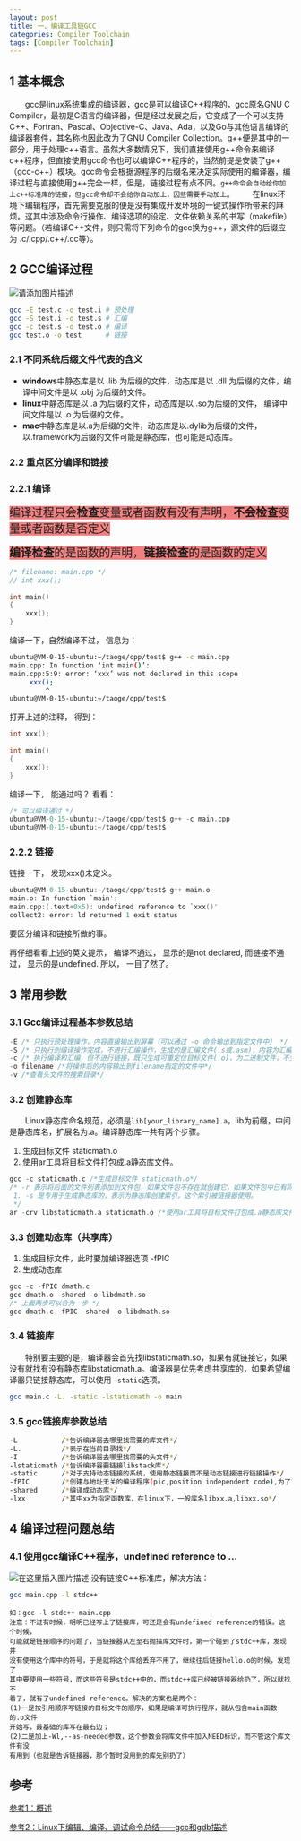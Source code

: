 ```yaml
---
layout: post
title: 一、编译工具链GCC
categories: Compiler Toolchain
tags: [Compiler Toolchain]
---
```


## 1 基本概念
&emsp;&emsp;gcc是linux系统集成的编译器，gcc是可以编译C++程序的，gcc原名GNU C Compiler，最初是C语言的编译器，但是经过发展之后，它变成了一个可以支持C++、Fortran、Pascal、Objective-C、Java、Ada，以及Go与其他语言编译的编译器套件，其名称也因此改为了GNU Compiler Collection。g++便是其中的一部分，用于处理c++语言。虽然大多数情况下，我们直接使用g++命令来编译c++程序，但直接使用gcc命令也可以编译C++程序的，当然前提是安装了g++（gcc-c++）模块。gcc命令会根据源程序的后缀名来决定实际使用的编译器，编译过程与直接使用g++完全一样，但是，链接过程有点不同。`g++命令会自动给你加上c++标准库的链接，但gcc命令却不会给你自动加上，因些需要手动加上`。
&emsp;&emsp;在linux环境下编辑程序，首先需要克服的便是没有集成开发环境的一键式操作所带来的麻烦。这其中涉及命令行操作、编译选项的设定、文件依赖关系的书写（makefile）等问题。（若编译C++文件，则只需将下列命令的gcc换为g++，源文件的后缀应为 .c/.cpp/.c++/.cc等）。

## 2 GCC编译过程

![请添加图片描述](https://img-blog.csdnimg.cn/6527f210287b4abab3dbc83b7070326a.png?x-oss-process=image/watermark,type_ZHJvaWRzYW5zZmFsbGJhY2s,shadow_50,text_Q1NETiBA5p2O5bCU6Ziz,size_20,color_FFFFFF,t_70,g_se,x_16)


```bash
gcc -E test.c -o test.i # 预处理
gcc -S test.i -o test.s # 汇编
gcc -c test.s -o test.o # 编译
gcc test.o -o test      # 链接
```

### 2.1 不同系统后缀文件代表的含义

 - **windows**中静态库是以 .lib 为后缀的文件，动态库是以 .dll 为后缀的文件，编译中间文件是以 .obj 为后缀的文件。
 - **linux**中静态库是以 .a 为后缀的文件，动态库是以 .so为后缀的文件， 编译中间文件是以 .o 为后缀的文件。
 - **mac**中静态库是以.a为后缀的文件，动态库是以.dylib为后缀的文件，以.framework为后缀的文件可能是静态库，也可能是动态库。

### 2.2 重点区分编译和链接
### 2.2.1 编译

 <span style="background-color: lightcoral; font-size: 20px;">编译过程只会**检查**变量或者函数有没有声明，**不会检查**变量或者函数是否定义
 </span>

 <span style="background-color: lightcoral; font-size: 20px;">**编译检查**的是函数的声明，**链接检查**的是函数的定义
 </span>

```c
/* filename: main.cpp */
// int xxx();
 
int main()
{
    xxx();
}
```

编译一下，自然编译不过， 信息为：

```bash
ubuntu@VM-0-15-ubuntu:~/taoge/cpp/test$ g++ -c main.cpp 
main.cpp: In function ‘int main()’:
main.cpp:5:9: error: ‘xxx’ was not declared in this scope
     xxx();
         ^
ubuntu@VM-0-15-ubuntu:~/taoge/cpp/test$ 
```

打开上述的注释， 得到：

```c
int xxx();
 
int main()
{
    xxx();
}
```

编译一下， 能通过吗？ 看看：

```c
/* 可以编译通过 */
ubuntu@VM-0-15-ubuntu:~/taoge/cpp/test$ g++ -c main.cpp     
ubuntu@VM-0-15-ubuntu:~/taoge/cpp/test$ 
```

### 2.2.2 链接

 链接一下， 发现xxx()未定义。

```c
ubuntu@VM-0-15-ubuntu:~/taoge/cpp/test$ g++ main.o
main.o: In function `main':
main.cpp:(.text+0x5): undefined reference to `xxx()'
collect2: error: ld returned 1 exit status
```

要区分编译和链接所做的事。

再仔细看看上述的英文提示， 编译不通过， 显示的是not declared,  而链接不通过， 显示的是undefined.  所以， 一目了然了。


## 3 常用参数
### 3.1 Gcc编译过程基本参数总结
```c
-E /* 只执行预处理操作，内容直接输出到屏幕（可以通过 -o 命令输出到指定文件中） */
-S /* 只执行到编译操作完成，不进行汇编操作，生成的是汇编文件(.s或.asm)，内容为汇编语言 */
-c /* 执行编译和汇编，但不进行链接，既只生成可重定位目标文件(.o)，为二进制文件，不生成完整的可执行文件 */
-o filename /*将操作后的内容输出到filename指定的文件中*/
-v /*查看头文件的搜索目录*/
```
### 3.2 创建静态库
&emsp;&emsp;Linux静态库命名规范，必须是`lib[your_library_name].a`，lib为前缀，中间是静态库名，扩展名为.a。编译静态库一共有两个步骤。

 1. 生成目标文件 staticmath.o 
 2. 使用ar工具将目标文件打包成.a静态库文件。

```c
gcc -c staticmath.c /*生成目标文件 staticmath.o*/
/* -r 表示将后面的文件列表添加到文件包，如果文件包不存在就创建它，如果文件包中已有同名文件就替换成新的
 1. -s 是专用于生成静态库的，表示为静态库创建索引，这个索引被链接器使用。
 */
ar -crv libstaticmath.a staticmath.o /*使用ar工具将目标文件打包成.a静态库文件*/
```
### 3.3 创建动态库（共享库）
 1. 生成目标文件，此时要加编译器选项 -fPIC
 2. 生成动态库

```c
gcc -c -fPIC dmath.c
gcc dmath.o -shared -o libdmath.so
/* 上面两步可以合为一步 */
gcc dmath.c -fPIC -shared -o libdmath.so
```

### 3.4 链接库
&emsp;&emsp;特别要主要的是，编译器会首先找libstaticmath.so，如果有就链接它，如果没有就找有没有静态库libstaticmath.a。编译器是优先考虑共享库的，如果希望编译器只链接静态库，可以使用 `-static`选项。
```bash
gcc main.c -L. -static -lstaticmath -o main 
```
### 3.5 gcc链接库参数总结
```bash
-L           /*告诉编译器去哪里找需要的库文件*/
-L.          /*表示在当前目录找*/
-I           /*告诉编译器去哪里找需要的头文件*/
-lstaticmath /*告诉编译器要链接libstack库*/
-static      /*对于支持动态链接的系统，使用静态链接而不是动态链接进行链接操作*/
-fPIC        /*创建与地址无关的编译程序(pic,position independent code),为了能够在多个应用程序间共享*/
-shared      /*编译成动态库*/
-lxx         /*其中xx为指定函数库，在linux下，一般库名libxx.a,libxx.so*/
```

## 4 编译过程问题总结
### 4.1 使用gcc编译C++程序，undefined reference to ...
![在这里插入图片描述](https://img-blog.csdnimg.cn/88827e9930904efa8cef13bcbab3094d.png)
没有链接C++标准库，解决方法：

```bash
gcc main.cpp -l stdc++
```
```
如：gcc -l stdc++ main.cpp 
注意：不过有时候，明明已经写上了链接库，可还是会有undefined reference的错误。这个时候，
可能就是链接顺序的问题了，当链接器从左至右抛描库文件时，第一个碰到了stdc++库，发现并
没有使用这个库中的符号，于是就将这个库给丢弃不用了，继续往后链接hello.o的时候，发现了
其中要使用一些符号，而这些符号是stdc++中的，而stdc++库已经被链接器给扔了，所以就找不
着了，就有了undefined reference。解决的方案也是两个：
(1)一是按引用顺序写链接的目标文件的顺序，如果是编译可执行程序，就从包含main函数的.o文件
开始写，最基础的库写在最右边；
(2)二是加上-Wl,--as-needed参数，这个参数会将库文件中加入NEED标识，而不管这个库文件有没
有用到（也就是告诉链接器，那个暂时没用到的库先别扔了）
```

## 参考

[参考1：概述](https://seisman.github.io/how-to-write-makefile/overview.html)

[参考2：Linux下编辑、编译、调试命令总结——gcc和gdb描述](https://www.cnblogs.com/yhjoker/p/7533438.html)
